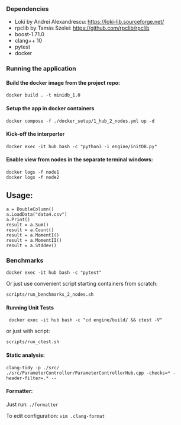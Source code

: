 ### Dependencies

- Loki by Andrei Alexandrescu: https://loki-lib.sourceforge.net/
- rpclib by Tamás Szelei: https://github.com/rpclib/rpclib
- boost-1.71.0
- clang++ 10
- pytest
- docker

### Running the application

#### Build the docker image from the project repo:

```docker build . -t minidb_1.0```

#### Setup the app in docker containers

```docker compose -f ./docker_setup/1_hub_2_nodes.yml up -d```

#### Kick-off the interperter

```docker exec -it hub bash -c "python3 -i engine/initDB.py"```

#### Enable view from nodes in the separate terminal windows:

```
docker logs -f node1
docker logs -f node2
```
## Usage:
```
a = DoubleColumn() 
a.LoadData("data4.csv")
a.Print()
result = a.Sum()
result = a.Count()
result = a.MomentI()
result = a.MomentII()
result = a.Stddev()
```

### Benchmarks

```docker exec -it hub bash -c "pytest" ```

Or just use convenient script starting containers from scratch:

```scripts/run_benchmarks_2_nodes.sh```

#### Running Unit Tests

``` docker exec -it hub bash -c "cd engine/build/ && ctest -V"```

or just with script: 

```scripts/run_ctest.sh```

#### Static analysis:
```
clang-tidy -p ./src/ ./src/ParameterController/ParameterControllerHub.cpp -checks=* -header-filter=.* --
```

#### Formatter:
Just run:
```./formatter```

To edit configuration:
```vim .clang-format```
